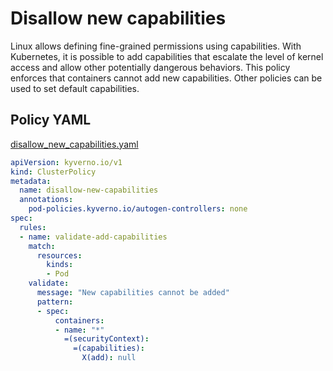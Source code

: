 # Disallow new capabilities

Linux allows defining fine-grained permissions using
capabilities. With Kubernetes, it is possible to add capabilities that escalate the
level of kernel access and allow other potentially dangerous behaviors. This policy 
enforces that containers cannot add new capabilities. Other policies can be used to set 
default capabilities. 

## Policy YAML

[disallow_new_capabilities.yaml](best_practices/disallow_new_capabilities.yaml)

````yaml
apiVersion: kyverno.io/v1
kind: ClusterPolicy
metadata:
  name: disallow-new-capabilities
  annotations:
    pod-policies.kyverno.io/autogen-controllers: none
spec:
  rules:
  - name: validate-add-capabilities
    match:
      resources:
        kinds:
        - Pod
    validate:
      message: "New capabilities cannot be added"
      pattern:
      - spec:
          containers:
          - name: "*"
            =(securityContext):
              =(capabilities):
                X(add): null

````
